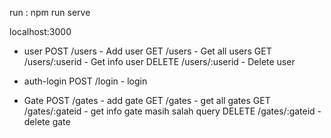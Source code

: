 run : npm run serve

localhost:3000

- user
POST /users  - Add user
GET /users  - Get all users
GET /users/:userid - Get info user
DELETE /users/:userid - Delete user

- auth-login
POST /login  - login

- Gate
POST /gates  - add gate
GET /gates  - get all gates
GET /gates/:gateid - get info gate
masih salah query DELETE /gates/:gateid - delete gate